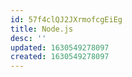 ```yaml
---
id: 57f4clQJ2JXrmofcgEiEg
title: Node.js
desc: ''
updated: 1630549278097
created: 1630549278097
---
```

